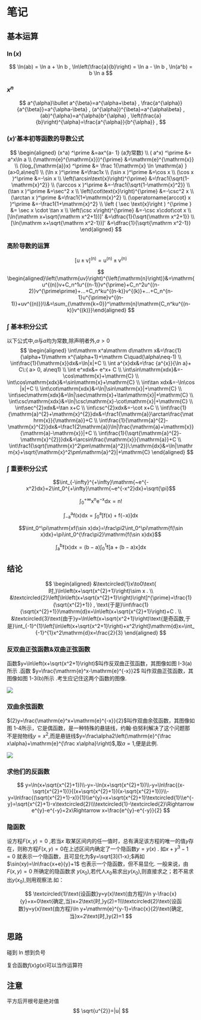 # 笔记

## 基本运算


### $\ln(x)$

$$
\ln(ab) = \ln a + \ln b
,
\ln\left(\frac{a}{b}\right) = \ln a - \ln b
,
\ln(a^b) = b \ln a
$$

### $x^n$
$$
a^{\alpha}\bullet a^{\beta}=a^{\alpha+\beta} , \frac{a^{\alpha}}{a^{\beta}}=a^{\alpha-\beta} , (a^{\alpha})^{\beta}=a^{\alpha\beta} , (ab)^{\alpha}=a^{\alpha}b^{\alpha} , \left(\frac{a}{b}\right)^{\alpha}=\frac{a^{\alpha}}{b^{\alpha}} ,
$$


### $(x)\prime$基本初等函数的导数公式
$$
\begin{aligned}
(x^a) ^\prime  &=ax^{a- 1} (a为常数)
\\
( a^x) ^\prime  &= a^x\ln a
\\
(\mathrm{e}^{\mathrm{x}})^{\prime} &=\mathrm{e}^{\mathrm{x}}
\\
(\log_{\mathrm{a}}x) ^\prime  &= \frac 1{\mathrm{x} \ln \mathrm{a} } (a>0,a\neq1)
\\
(\ln x )^\prime &=\frac1x   
\\
(\sin x )^\prime &=\cos x  
\\
(\cos x )^\prime &=-\sin x  
\\
\left(\arcsin\text{x}\right)^{\prime} &=\frac1{\sqrt{1-\mathrm{x}^2}}   
\\
(\arccos x )^\prime &=-\frac1{\sqrt{1-\mathrm{x}^2}}   
\\
(\tan x )^\prime &=\sec^2 x  
\\
\left(\cot\text{x}\right)^{\prime} &=-\csc^2 x  
\\
(\arctan x )^\prime &=\frac1{1+\mathrm{x}^2}   
\\
(\operatorname{arccot} x )^\prime &=-\frac1{1+\mathrm{x}^2}   
\\
\left ( \sec \text{x}\right ) ^{\prime } &= \sec x \cdot \tan x  
\\
\left(\csc x\right)^{\prime} &=-\csc x\cdot\cot x
\\
[\ln(\mathrm x+\sqrt{\mathrm x^2+1})]' &=\dfrac{1}{\sqrt{\mathrm x^2+1}}
\\
[\ln(\mathrm x+\sqrt{\mathrm x^2-1})]' &=\dfrac{1}{\sqrt{\mathrm x^2-1}}
\end{aligned}
$$

### 高阶导数的运算
$$
\mathrm{[u\pm v]^{(n)}=u^{(n)}\pm v^{(n)}}
$$

$$
\begin{aligned}\left(\mathrm{uv}\right)^{\left(\mathrm{n}\right)}&=\mathrm{u^{(n)}v+C_n^1u^{(n-1)}v^{\prime}+C_n^2u^{(n-2)}v^{\prime\prime}+...+C_n^ku^{(n-k)}v^{(k)}+...+C_n^{n-1}u^{\prime}v^{(n-1)}+uv^{(n)}}\\&=\sum_{\mathrm{k=0}}^\mathrm{n}\mathrm{C_n^ku^{(n-k)}v^{(k)}}\end{aligned}
$$


###  $\int$ 基本积分公式


以下公式中,$\alpha$与$a$均为常数,除声明者外,$a>0$
$$
\begin{aligned}
\int\mathrm x^a\mathrm d\mathrm x&=\frac{1}{\alpha+1}\mathrm x^{\alpha+1}+\mathrm C\quad(\alpha\neq-1)
\\
\int\frac{1}{\mathrm{x}}dx&=\ln|x|+C
\\
\int a^{x}dx&=\frac {a^{x}}{\ln a}+ C\:( a> 0, a\neq1) 
\\
\int e^xdx&= e^x+ C
\\
\int\sin\mathrm{xdx}&=-\cos\mathrm{x}+\mathrm{C}
\\
\int\cos\mathrm{xdx}&=\sin\mathrm{x}+\mathrm{C}
\\
\int\tan xdx&=-\ln\cos |x|+C
\\
\int\cot\mathrm{xdx}&=\ln|\sin\mathrm{x}|+\mathrm{C}
\\
\int\sec\mathrm{xdx}&=\ln|\sec\mathrm{x}+\tan\mathrm{x}|+\mathrm{C}
\\
\int\csc\mathrm{xdx}&=\ln|\csc\mathrm{x}-\cot\mathrm{x}|+\mathrm{C}
\\
\int\sec^{2}xdx&=\tan x+C
\\
\int\csc^{2}xdx&=-\cot x+C
\\
\int\frac{1}{\mathrm{a}^{2}+\mathrm{x}^{2}}dx&=\frac1{\mathrm{a}}\arctan\frac{\mathrm{x}}{\mathrm{a}}+C
\\
\int\frac{1}{\mathrm{a}^{2}-\mathrm{x}^{2}}dx&=\frac1{2\mathrm{a}}\ln|\frac{\mathrm{a}+\mathrm{x}}{\mathrm{a}-\mathrm{x}}|+C
\\
\int\frac{1}{\sqrt{\mathrm{a}^{2}-\mathrm{x}^{2}}}dx&=\arcsin\frac{\mathrm{x}}{\mathrm{a}}+C
\\
\int\frac1{\sqrt{\mathrm{x}^2\pm\mathrm{a}^2}}\:\mathrm{dx}&=\ln|\mathrm{x}+\sqrt{\mathrm{x}^2\pm\mathrm{a}^2}|+\mathrm{C}
\end{aligned}
$$

### $\int$ 重要积分公式


$$\int_{-\infty}^{+\infty}\mathrm{~e^{-x^2}dx}=2\int_0^{+\infty}\mathrm{~e^{-x^2}dx}=\sqrt{\pi}$$

$$\int_0^{+\infty}\mathrm{x^ne^{-x}dx=n!}$$ 

$$\mathrm{\int_{-a}^af(x)dx=\int_0^a[f(x)+f(-x)]dx}$$

$$\int_0^\pi\mathrm{xf(\sin x)dx}=\frac\pi2\int_0^\pi\mathrm{f(\sin x)dx}=\pi\int_0^{\frac\pi2}\mathrm{f(\sin x)dx}$$

$$\int_\mathrm{a}^\mathrm{b}\mathrm{f(x)dx}=(\mathrm{b-a})\int_0^1\mathrm{f[a+(b-a)x]dx}$$


## 结论

$$
\begin{aligned}
&\textcircled{1}x\to0\text{ 时,}\ln\left(x+\sqrt{x^{2}+1}\right)\sim x . \\
&\textcircled{2}\left[\ln\left(x+\sqrt{x^{2}+1}\right)\right]^{\prime}=\frac{1}{\sqrt{x^{2}+1}} , \text{于是}\int\frac{1}{\sqrt{x^{2}+1}}\mathrm{d}x=\ln\left(x+\sqrt{x^{2}+1}\right)+C . \\
&\textcircled{3}\text{由于}y=\ln\left(x+\sqrt{x^2+1}\right)\text{是奇函数,于是}\int_{-1}^{1}\left[\ln\left(x+\sqrt{x^2+1}\right)+x^2\right]\mathrm{d}x=\int_{-1}^{1}x^2\mathrm{d}x=\frac{2}{3}
\end{aligned}
$$

### 反双曲正弦函数&双曲正弦函数
函数$y=\ln\left(x+\sqrt{x^2+1}\right)$叫作反双曲正弦函数，其图像如图 I-3(a)所示 .函数 $y=\frac{\mathrm{e}^x-\mathrm{e}^{-x}}2$
叫作双曲正弦函数，其图像如图 1-3(b)所示 .考生应记住这两个函数的图像.

![](https://storage.simpletex.cn/view/f71ZkwHDolAkEwnS9ZxKE818riy7lRKIc)


### 双曲余弦函数
$(2)y=\frac{\mathrm{e}^x+\mathrm{e}^{-x}}{2}$叫作双曲余弦函数，其图像如图 1-4所示，它是偶函数，是一种特殊的悬链线，约翰·伯努利解决了这个问题那不是抛物线$y=x^2$,而是悬链线$y=\frac\alpha2\left(\mathrm{e}^{\frac x\alpha}+\mathrm{e}^{\frac x\alpha}\right)$,取$a=1$,便是此例.

![](https://storage.simpletex.cn/view/fXB9PaFt2dX0l5raFc9xkRXYepPdcg5oC)

### 求他们的反函数
$$
y=\ln(x+\sqrt{x^{2}+1})\\-y=-\ln(x+\sqrt{x^{2}+1})\\-y=\ln\frac{(x-\sqrt{x^{2}+1})}{(x+\sqrt{x^{2}+1})(x-\sqrt{x^{2}+1})}\\-y=\ln\frac{(\sqrt{x^{2}+1}-x)}{1}\\e^{y}=x+\sqrt{x^{2}+1}\textcircled{1}\\e^{-y}=\sqrt{x^{2}+1}-x\textcircled{2}\\\textcircled{1}-\textcircled{2}\Rightarrow e^{y}-e^{-y}=2x\Rightarrow x=\frac{e^{y}-e^{-y}}{2}
$$


### 隐函数

设方程$F(x,y)=0$ ,若当$x$ 取某区间内的任一值时，总有满足该方程的唯一的值$y$存在，则称方程$F(x,y)=0$在上述区间内确定了一个隐函数$y= y( x)$ .
如$x+y^3-1=0$ 就表示一个隐函数，且可显化为$y=\sqrt[3]{1-x};$再如$\sin(xy)=\ln\frac{x+e}{y}+1$ 也表示一个隐函数，但不易显化.
一般来说，由$F(x,y)=0$ 所确定的隐函数求 $y(x_0)$,若代人$x_0$易求出$y(x_0)$,则直接求之；若不易求出$y(x_0)$,则用观察法.如：


$$
\textcircled{1}\text{设函数}y=y(x)\text{由方程}\ln y-\frac{x}{y}+x=0\text{确定,当}x=2\text{时,}y(2)=1\\\textcircled{2}\text{设函数}y=y(x)\text{由方程}\ln y+\mathrm{e}^{y-1}=\frac{x}{2}\text{确定,当}x=2\text{时,}y(2)=1
$$

## 思路

碰到 ln 想到负号

复合函数$f(x)g(x)$可以当作运算符

## 注意

平方后开根号是绝对值
$$
\sqrt{u^{2}}=|u|
$$

